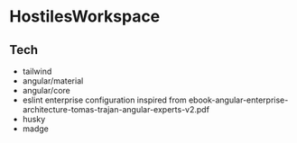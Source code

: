 # HostilesWorkspace

## Tech
- tailwind
- angular/material
- angular/core
- eslint enterprise configuration inspired from ebook-angular-enterprise-architecture-tomas-trajan-angular-experts-v2.pdf
- husky
- madge
